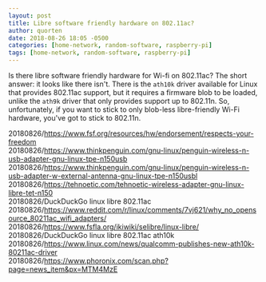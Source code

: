 ```yaml
---
layout: post
title: Libre software friendly hardware on 802.11ac?
author: quorten
date: 2018-08-26 18:05 -0500
categories: [home-network, random-software, raspberry-pi]
tags: [home-network, random-software, raspberry-pi]
---
```


Is there libre software friendly hardware for Wi-fi on 802.11ac?  The
short answer: it looks like there isn't.  There is the `ath10k` driver
available for Linux that provides 802.11ac support, but it requires a
firmware blob to be loaded, unlike the `ath9k` driver that only
provides support up to 802.11n.  So, unfortunately, if you want to
stick to only blob-less libre-friendly Wi-Fi hardware, you've got to
stick to 802.11n.

20180826/https://www.fsf.org/resources/hw/endorsement/respects-your-freedom  
20180826/https://www.thinkpenguin.com/gnu-linux/penguin-wireless-n-usb-adapter-gnu-linux-tpe-n150usb  
20180826/https://www.thinkpenguin.com/gnu-linux/penguin-wireless-n-usb-adapter-w-external-antenna-gnu-linux-tpe-n150usbl  
20180826/https://tehnoetic.com/tehnoetic-wireless-adapter-gnu-linux-libre-tet-n150  
20180826/DuckDuckGo linux libre 802.11ac  
20180826/https://www.reddit.com/r/linux/comments/7vj621/why_no_opensource_80211ac_wifi_adapters/  
20180826/https://www.fsfla.org/ikiwiki/selibre/linux-libre/  
20180826/DuckDuckGo linux libre 802.11ac ath10k  
20180826/https://www.linux.com/news/qualcomm-publishes-new-ath10k-80211ac-driver  
20180826/https://www.phoronix.com/scan.php?page=news_item&px=MTM4MzE
